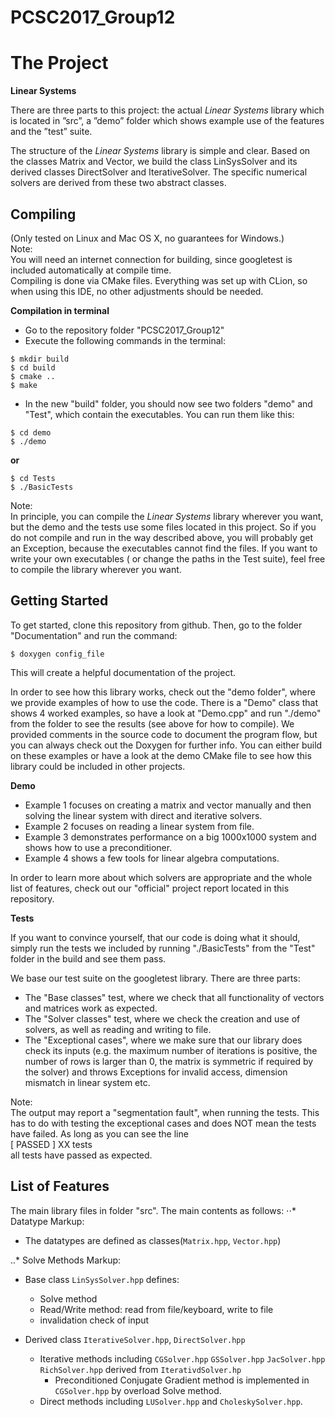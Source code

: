 # PCSC2017_Group12


# The Project 

**Linear Systems**

There are three parts to this project: the actual _Linear Systems_ library which is located in ”src”, a ”demo” folder
which shows example use of the features and the ”test” suite.

The structure of the _Linear Systems_ library is simple and clear. Based on the classes Matrix and Vector, we build 
the  class 
LinSysSolver
and its derived classes DirectSolver and IterativeSolver. The specific numerical solvers are derived from these two
abstract classes.


## Compiling
(Only tested on Linux and Mac OS X, no 
guarantees for Windows.)  
Note:  
 You will need an internet connection for building, since googletest is included automatically at compile time.  
Compiling is done via CMake files. Everything was set up with CLion, so when using this IDE, no other adjustments 
should be needed.  

**Compilation in terminal**
- Go to the repository folder "PCSC2017_Group12" 
- Execute the following commands in the terminal:   
```
$ mkdir build  
$ cd build  
$ cmake ..  
$ make
```
- In the new "build" folder, you should now see two folders "demo" and "Test", which contain the executables. You can
 run them like this:  
 ``` 
 $ cd demo  
 $ ./demo  
 ```
 **or**  
 ```
 $ cd Tests  
 $ ./BasicTests
 ```
  
  Note:  
  In principle, you can compile the _Linear Systems_ library wherever you want, but the demo and the tests use some 
  files located in this project. So if you do not compile and run in the way described above, you will probably get
   an  Exception, because the executables cannot find the files.
  If you want to write your own executables ( or change the paths in the Test suite), feel free to compile the library 
  wherever you want.

## Getting Started

To get started, clone this repository from github. Then, go to the folder "Documentation" and run the command:
```  
$ doxygen config_file  
```
This will create a helpful documentation of the project.

In order to see how this library works, check out the "demo folder", where we provide examples of how to use the code.
There is a "Demo" class that shows 4 worked examples, so have a look at "Demo.cpp" and run "./demo" from the folder 
to see the results (see above for how to compile). We provided comments
 in 
the 
source code to document the program flow, but you can always check out the Doxygen for further info. You can either 
build on 
these examples
 or have a look at the demo CMake 
file to see how this library could be included in other projects.


**Demo**
- Example 1 focuses on creating a matrix and vector manually and then solving the linear system with direct and 
iterative solvers.
- Example 2 focuses on reading a linear system from file.
- Example 3 demonstrates performance on a big 1000x1000 system and shows how to use a preconditioner.
- Example 4 shows a few tools for linear algebra computations. 

In order to learn more about which solvers are appropriate and the whole list of features, check out our "official" 
project report located in this repository.

**Tests**

If you want to convince yourself, that our code is doing what it should, simply run the tests we included by running 
"./BasicTests" from the "Test" folder in the build and see them pass.

We base our test suite on the  googletest library. There are three parts: 
- The "Base classes" test, where we check that all functionality of vectors and matrices work as expected.
- The "Solver classes" test, where we check the creation and use of solvers, as well as reading and writing to 
file.
- The "Exceptional cases", where we make sure that our library does check its inputs (e.g. the maximum number of 
iterations is positive, the number of rows is larger than 0, the matrix is symmetric if required by the solver) 
and throws Exceptions for 
invalid access, dimension mismatch in linear system etc.

Note:  
The output may report a "segmentation fault", when running the tests. This has to do with testing the exceptional
cases and does NOT mean the tests have failed. As long as you can see the line  
[  PASSED  ] XX tests  
all tests have passed as expected.

## List of Features
The main library files in folder "src". The main contents as follows:
⋅⋅* Datatype
Markup:
* The datatypes are defined as classes(`Matrix.hpp`, `Vector.hpp`)

..* Solve Methods
Markup:
* Base class `LinSysSolver.hpp` defines:
	* Solve method
	* Read/Write method: read from file/keyboard, write to file
	* invalidation check of input

* Derived class `IterativeSolver.hpp`, `DirectSolver.hpp`
	* Iterative methods including `CGSolver.hpp` `GSSolver.hpp` `JacSolver.hpp` `RichSolver.hpp` derived from `IterativdSolver.hp`
		* Preconditioned Conjugate Gradient method is implemented in `CGSolver.hpp` by overload Solve method.
	* Direct methods including `LUSolver.hpp` and `CholeskySolver.hpp`.





